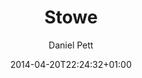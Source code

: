---
title: Stowe
description: A photograph of Stowe School
date: 2014-04-20T22:24:32+01:00
author: Daniel Pett
slug: /photographs/stowe/
tags:
  - meandering
  - stowe school
  - sheep
  - animals
section: image
featuredImg: ../images/2014/04/1398005033709.jpg
featuredImgAlt: Lambs at Stowe House
geo_lat: 52.0307
geo_lon: -1.0302
---
